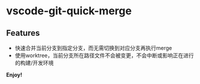 # vscode-git-quick-merge

## Features
- 快速合并当前分支到指定分支，而无需切换到对应分支再执行merge
- 使用worktree，当前分支所在路径文件不会被变更，不会中断或影响正在进行的构建/开发环境

**Enjoy!**
